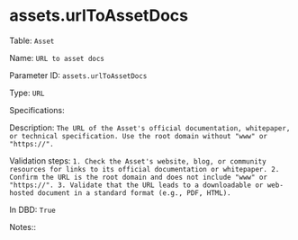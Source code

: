 # assets.urlToAssetDocs

Table: ```Asset```

Name: ```URL to asset docs```

Parameter ID: ```assets.urlToAssetDocs```

Type: ```URL```

Specifications: ``` ```

Description: ```The URL of the Asset's official documentation, whitepaper, or technical specification. Use the root domain without "www" or "https://".```

Validation steps: ```1. Check the Asset's website, blog, or community resources for links to its official documentation or whitepaper.
2. Confirm the URL is the root domain and does not include "www" or "https://".
3. Validate that the URL leads to a downloadable or web-hosted document in a standard format (e.g., PDF, HTML).```

In DBD: ```True```

Notes:: ``` ```

